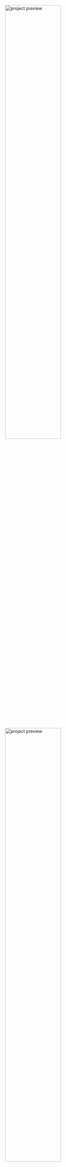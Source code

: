  <img src="https://github.com/risingus/Storybook_test/blob/master/public/readMeImg1.png" alt="project preview" width=60%>
 <img src="https://github.com/risingus/Storybook_test/blob/master/public/readMeImg3.png" alt="project preview" width=60%>
 <img src="https://github.com/risingus/Storybook_test/blob/master/public/readMeImg2.png" alt="project preview" width=60%>
 
 <h1>💻 Project: Just Another Weather App </h1>
 <p>
 I created this project to lern how to use Storybook, but in the end
 i also created an fully functional weather app.
 I used Styled components to style and handle theme colors,
 Storybook to organize my components,
 Axios to handle api calls,
 PropTypes to organize props,
 React Lottie to show loaders and erros,
 Javascript Geolocation api to get browser location.
</p>
 
<h1>Used technologies</h1>
<li><a href="https://styled-components.com/">Styled Components | CSS-IN-JS</a></li>
<li><a href="https://github.com/axios/axios">Axios</a></li>
<li><a href="https://storybook.js.org/">Storybook</a></li>
<li><a href="https://pt-br.reactjs.org/">ReactJS</a></li>
<li><a href="https://github.com/chenqingspring/react-lottie">React Lottie</a></li>
<li><a href="https://github.com/facebook/prop-types">Prop Types</a></li>
<li><a href="https://material-ui.com/">Material UI</a></li>
<li><a href="https://developer.mozilla.org/pt-BR/docs/Aprender/JavaScript">Javascript</a></li>
<li><a href="https://www.techtudo.com.br/listas/2020/06/o-que-e-api-e-para-que-serve-cinco-perguntas-e-respostas.ghtml">API</a></li>

<h1>Installation</h1>
<p> 1. Clone the repository:</p>
<code> git clone https://github.com/risingus/Storybook_test.git </code>
<h1></h1>

<p> 2. Install the dependencies:</p>
<code> yarn </code>
<h1></h1>

<p> 3. Start the application: </p>
<code> yarn start </code>
<h1></h1>

<p> 4. Start Storybook: </p>
<code> yarn storybook </code>
<h1></h1>

<p> And done! The project and storybook should open on your browser. </p>


<h1></h1>
<p>Coded with ❤ by <a href="https://www.linkedin.com/in/gustavo-lima-44b425b1/">Gustavo Lima</a><p/>

